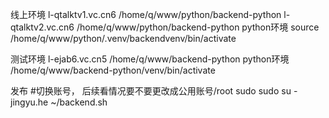 线上环境
l-qtalktv1.vc.cn6 /home/q/www/python/backend-python
l-qtalktv2.vc.cn6 /home/q/www/python/backend-python
python环境
source /home/q/www/python/.venv/backendvenv/bin/activate

测试环境
l-ejab6.vc.cn5 /home/q/www/backend-python
python环境
/home/q/www/backend-python/venv/bin/activate

发布
#切换账号， 后续看情况要不要更改成公用账号/root
sudo sudo su - jingyu.he
~/backend.sh


